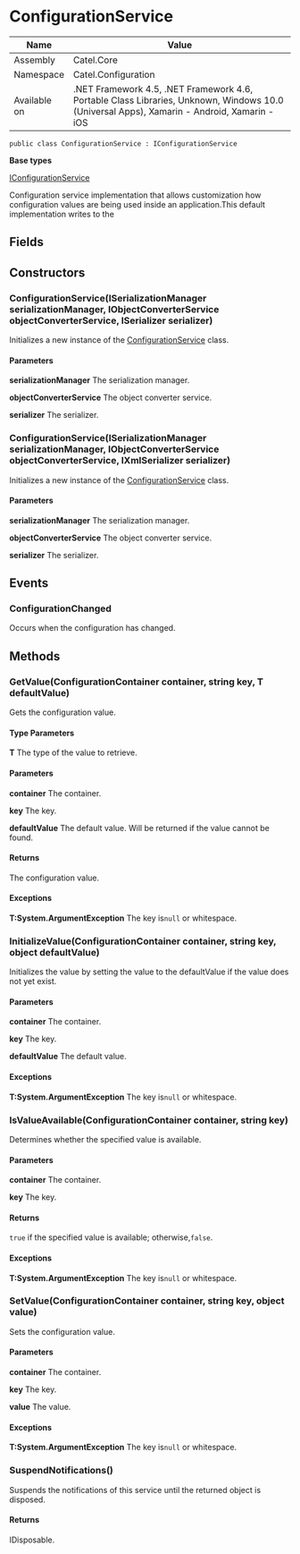 

# ConfigurationService

Name|Value
---|---
Assembly|Catel.Core
Namespace|Catel.Configuration
Available on|.NET Framework 4.5, .NET Framework 4.6, Portable Class Libraries, Unknown, Windows 10.0 (Universal Apps), Xamarin - Android, Xamarin - iOS

```
public class ConfigurationService : IConfigurationService
```

**Base types**

[IConfigurationService](/Catel.Core\Catel\Configuration\IConfigurationService.md)


Configuration service implementation that allows customization how configuration values are being used inside an application.This default implementation writes to the



## Fields

## Constructors

### ConfigurationService(ISerializationManager serializationManager, IObjectConverterService objectConverterService, ISerializer serializer)

Initializes a new instance of the [ConfigurationService](#) class.

#### Parameters

**serializationManager**
The serialization manager.

**objectConverterService**
The object converter service.

**serializer**
The serializer.



### ConfigurationService(ISerializationManager serializationManager, IObjectConverterService objectConverterService, IXmlSerializer serializer)

Initializes a new instance of the [ConfigurationService](#) class.

#### Parameters

**serializationManager**
The serialization manager.

**objectConverterService**
The object converter service.

**serializer**
The serializer.



## Events

### ConfigurationChanged

Occurs when the configuration has changed.



## Methods

### GetValue<T>(ConfigurationContainer container, string key, T defaultValue)

Gets the configuration value.

#### Type Parameters

**T**
The type of the value to retrieve.

#### Parameters

**container**
The container.

**key**
The key.

**defaultValue**
The default value. Will be returned if the value cannot be found.

#### Returns

The configuration value.

#### Exceptions

**T:System.ArgumentException**
The key is`null` or whitespace.



### InitializeValue(ConfigurationContainer container, string key, object defaultValue)

Initializes the value by setting the value to the defaultValue if the value does not yet exist.

#### Parameters

**container**
The container.

**key**
The key.

**defaultValue**
The default value.

#### Exceptions

**T:System.ArgumentException**
The key is`null` or whitespace.



### IsValueAvailable(ConfigurationContainer container, string key)

Determines whether the specified value is available.

#### Parameters

**container**
The container.

**key**
The key.

#### Returns

`true` if the specified value is available; otherwise,`false`.

#### Exceptions

**T:System.ArgumentException**
The key is`null` or whitespace.



### SetValue(ConfigurationContainer container, string key, object value)

Sets the configuration value.

#### Parameters

**container**
The container.

**key**
The key.

**value**
The value.

#### Exceptions

**T:System.ArgumentException**
The key is`null` or whitespace.



### SuspendNotifications()

Suspends the notifications of this service until the returned object is disposed.

#### Returns

IDisposable.



